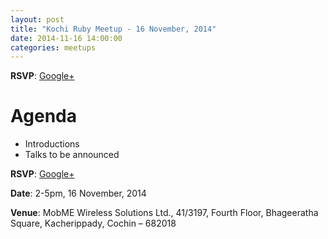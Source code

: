 ```yaml
---
layout: post
title: "Kochi Ruby Meetup - 16 November, 2014"
date: 2014-11-16 14:00:00
categories: meetups
---
```


**RSVP**: [Google+](https://plus.google.com/events/c1hmk9uiphqter3d82mcbpug0n0)

# Agenda

* Introductions
* Talks to be announced

**RSVP**: [Google+](https://plus.google.com/events/c1hmk9uiphqter3d82mcbpug0n0)

**Date**: 2-5pm, 16 November, 2014

**Venue**: MobME Wireless Solutions Ltd., 41/3197, Fourth Floor, Bhageeratha Square, Kacherippady, Cochin – 682018
